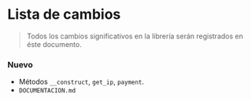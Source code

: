 # Lista de cambios

> Todos los cambios significativos en la librería serán registrados en éste documento.


### Nuevo 

* Métodos `__construct`, `get_ip`, `payment`.
* `DOCUMENTACION.md`
